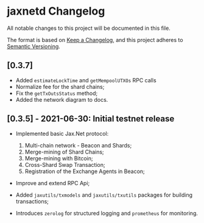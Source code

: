 # jaxnetd Changelog

All notable changes to this project will be documented in this file.

The format is based on [Keep a Changelog](https://keepachangelog.com/en/1.0.0/),
and this project adheres to [Semantic Versioning](https://semver.org/spec/v2.0.0.html).


## [0.3.7] 

- Added `estimateLockTime` and `getMempoolUTXOs` RPC calls
- Normalize fee for the shard chains;
- Fix the `getTxOutsStatus` method;
- Added the network diagram to docs.


## [0.3.5] - 2021-06-30: Initial testnet release
- Implemented basic Jax.Net protocol:
    1. Multi-chain network - Beacon and Shards;
    2. Merge-mining of Shard Chains;
    3. Merge-mining with Bitcoin;
    4. Cross-Shard Swap Transaction;
    5. Registration of the Exchange Agents in Beacon;

- Improve and extend RPC Api;
- Added `jaxutils/txmodels` and `jaxutils/txutils` packages for building transactions;
- Introduces `zerolog` for structured logging and `prometheus` for monitoring.

